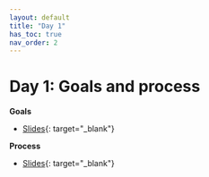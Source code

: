 ```yaml
---
layout: default
title: "Day 1"
has_toc: true
nav_order: 2
---
```


# Day 1: Goals and process


**Goals**

- [Slides](../output/01-goals.html){: target="_blank"}

**Process**

- [Slides](../output/02-process.html){: target="_blank"}